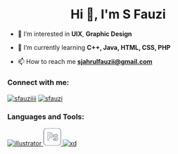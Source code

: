 <h1 align="center">Hi 👋, I'm S Fauzi</h1>

- 👀 I’m interested in **UIX**, **Graphic Design**

- 🌱 I’m currently learning **C++, Java, HTML, CSS, PHP**

- 📫 How to reach me **sjahrulfauzii@gmail.com**

<h3 align="left">Connect with me:</h3>
<p align="left">
<a href="https://instagram.com/sfauziiii" target="blank"><img align="center" src="https://raw.githubusercontent.com/rahuldkjain/github-profile-readme-generator/master/src/images/icons/Social/instagram.svg" alt="sfauziiii" height="30" width="40" /></a> <a href="https://www.behance.net/sfauzi" target="blank"><img align="center" src="https://raw.githubusercontent.com/rahuldkjain/github-profile-readme-generator/master/src/images/icons/Social/behance.svg" alt="sfauzi" height="30" width="40" /></a>
</p>

<h3 align="left">Languages and Tools:</h3>
<p align="left"> <a href="https://www.adobe.com/in/products/illustrator.html" target="_blank" rel="noreferrer"> <img src="https://www.vectorlogo.zone/logos/adobe_illustrator/adobe_illustrator-icon.svg" alt="illustrator" width="40" height="40"/> </a> <a href="https://www.photoshop.com/en" target="_blank" rel="noreferrer"> <img src="https://raw.githubusercontent.com/devicons/devicon/master/icons/photoshop/photoshop-line.svg" alt="photoshop" width="40" height="40"/> </a> <a href="https://www.adobe.com/products/xd.html" target="_blank" rel="noreferrer"> <img src="https://cdn.worldvectorlogo.com/logos/adobe-xd.svg" alt="xd" width="40" height="40"/> </a> </p>

<img src="https://komarev.com/ghpvc/?username=your-github-username&style=flat-square&color=blue" alt=""/>
